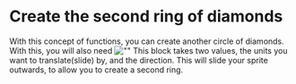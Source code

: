 # Create the second ring of diamonds

With this concept of functions, you can create another circle of diamonds. With this, you will also need ![""](./img/translate_height.png) This block takes two values, the units you want to translate(slide) by, and the direction. This will slide your sprite outwards, to allow you to create a second ring.

